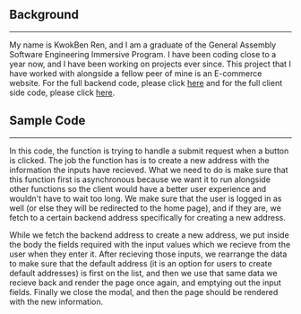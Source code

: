## Background
---

My name is KwokBen Ren, and I am a graduate of the General Assembly Software Engineering Immersive Program. I have been coding close to a year now, and I have been working on projects ever since. This project that I have worked with alongside a fellow peer of mine is an E-commerce website. For the full backend code, please click [here](https://github.com/krislee/ecommerce-backend) and for the full client side code, please click [here](https://github.com/krislee/ecommerce-frontend).

## Sample Code
---

In this code, the function is trying to handle a submit request when a button is clicked. The job the function has is to create a new address with the information the inputs have recieved. What we need to do is make sure that this function first is asynchronous because we want it to run alongside other functions so the client would have a better user experience and wouldn't have to wait too long. We make sure that the user is logged in as well (or else they will be redirected to the home page), and if they are, we fetch to a certain backend address specifically for creating a new address.

While we fetch the backend address to create a new address, we put inside the body the fields required with the input values which we recieve from the user when they enter it. After recieving those inputs, we rearrange the data to make sure that the default address (it is an option for users to create default addresses) is first on the list, and then we use that same data we recieve back and render the page once again, and emptying out the input fields. Finally we close the modal, and then the page should be rendered with the new information.

